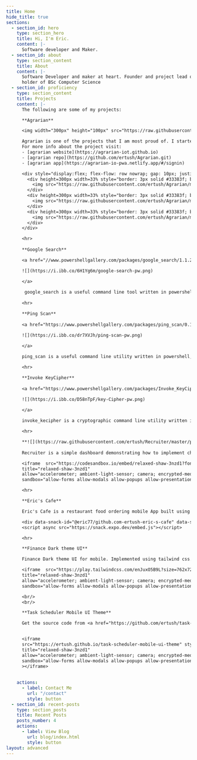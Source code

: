```yaml
---
title: Home
hide_title: true
sections:
  - section_id: hero
    type: section_hero
    title: Hi, I'm Eric.
    content: |-
      Software developer and Maker.
  - section_id: about
    type: section_content
    title: About
    content: |-
      Software Developer and maker at heart. Founder and project lead of [Agrarian](https://agrarian-iot.github.io). Full stack developer with an interest in IoT  and 
      holder of BSc Computer Science 
  - section_id: proficiency
    type: section_content
    title: Projects
    content: |-
      The following are some of my projects:

      **Agrarian**

      <img width="300px" height="100px" src="https://raw.githubusercontent.com/ertush/Agrarian/master/screenshots/Agrarian-Logo-1.png" alt="agrarian-logo" />

      Agrarian is one of the projects that I am most proud of. I started it back in school, and since then it has grown in leaps and bounds. 
      For more info about the project visit:
      - [agrarian website](https://agrarian-iot.github.io)
      - [agrarian repo](https://github.com/ertush/Agrarian.git)
      - [agrarian app](https://agrarian-io-pwa.netlify.app/#/signin) 

      <div style="display:flex; flex-flow: row nowrap; gap: 10px; justify-content: center align-items: center">
        <div height=300px width=33% style="border: 3px solid #33383f; border-radius: 20px; overflow: hidden">
          <img src="https://raw.githubusercontent.com/ertush/Agrarian/master/screenshots/mobile-sc1.png" alt="mobile-sc1"/>
        </div>
        <div height=300px width=33% style="border: 3px solid #33383f; border-radius: 20px; overflow: hidden">
          <img src="https://raw.githubusercontent.com/ertush/Agrarian/master/screenshots/mobile-sc4.png" alt="mobile-sc4"/>
        </div>
        <div height=300px width=33% style="border: 3px solid #33383f; border-radius: 20px; overflow: hidden">
          <img src="https://raw.githubusercontent.com/ertush/Agrarian/master/screenshots/mobile-sc5.png" alt="mobile-sc5"/>
        </div>
      </div>

      <hr>
      
      **Google Search**

      <a href="//www.powershellgallery.com/packages/google_search/1.1.2">

      ![](https://i.ibb.co/6H1Yg6m/google-search-pw.png)

      </a>
      
       google_search is a useful command line tool written in powershell. It can be run on any platform using docker. It is allows you to launch a google search from powershell or bash or any unix based terminal. 
      
      <hr>

      **Ping Scan**
      
      <a href="https://www.powershellgallery.com/packages/ping_scan/0.1.3.6">

      ![](https://i.ibb.co/dr7XVJh/ping-scan-pw.png)

      </a>
      
      ping_scan is a useful command line utility written in powershell, that allows you to scan a range of hosts in a LAN. It returns the number of alive host in a network as well as their respective Ip addresses. It is network interface specific. Download it from [powershell galery](https://www.powershellgallery.com/packages/ping_scan/0.1.3.6) or get the [docker image](https://hub.docker.com/r/ricodck/ping-addressrange/tags?page=1&ordering=last_updated)

      <hr>

      **Invoke KeyCipher**
      
      <a href="https://www.powershellgallery.com/packages/Invoke_KeyCipher/0.1.3.1">

      ![](https://i.ibb.co/D58nTpF/key-Cipher-pw.png)

      </a>
      
      invoke_kecipher is a cryptographic command line utility written in powershell and also available as a [docker image](https://hub.docker.com/r/ricodck/invoke-keycipher/tags?page=1&ordering=last_updated). Download it from [powershell gallery](https://www.powershellgallery.com/packages/Invoke_KeyCipher/0.1.3.1)

      <hr>

      **![](https://raw.githubusercontent.com/ertush/Recruiter/master/public/favicon.ico) Recruiter**
    
      Recruiter is a simple dashboard demonstrating how to implement charts using chart.js with support for dark and light theme. It uses sass as a css pre-processor.

      <iframe  src="https://codesandbox.io/embed/relaxed-shaw-3nzd1?fontsize=14&hidenavigation=1&theme=dark"style="width:100%; height:500px; border:3px solid #33383f; border-radius: 20px; overflow:hidden;"
      title="relaxed-shaw-3nzd1"
      allow="accelerometer; ambient-light-sensor; camera; encrypted-media; geolocation; gyroscope; hid; microphone; midi; payment; usb; vr; xr-spatial-tracking"
      sandbox="allow-forms allow-modals allow-popups allow-presentation allow-same-origin allow-scripts"></iframe>

      <hr>

      **Eric's Cafe**

      Eric's Cafe is a restaurant food ordering mobile App built using react native, redux and rn-tailwind

      <div data-snack-id="@eric77/github.com-ertush-eric-s-cafe" data-snack-platform="android" data-snack-preview="true" data-snack-theme="dark" style="overflow:hidden;background:#F9F9F9;border:3px solid #33383f;border-radius:20px; overflow:hidden;height:700px;width:100%"></div>
      <script async src="https://snack.expo.dev/embed.js"></script>

      <hr>

      **Finance Dark theme UI**

      Finance Dark theme UI for mobile. Implemented using tailwind css. The design is inspired by [ghulaam-rasool](https://dribbble.com/ghulaam-rasool). Checkout his designs on dribble, or explore the theme below.

      <iframe  src="https://play.tailwindcss.com/enJuxO5B9L?size=762x720" style="width:100%; height:760px; border: 3px solid #33383f; border-radius: 20px; overflow:hidden;"
      title="relaxed-shaw-3nzd1"
      allow="accelerometer; ambient-light-sensor; camera; encrypted-media; geolocation; gyroscope; hid; microphone; midi; payment; usb; vr; xr-spatial-tracking"
      sandbox="allow-forms allow-modals allow-popups allow-presentation allow-same-origin allow-scripts"></iframe>

      <br/>
      <br/>

      **Task Scheduler Mobile UI Theme**

      Get the source code from <a href="https://github.com/ertush/task-scheduler-mobile-ui-theme">github</a>


      <iframe 
      src="https://ertush.github.io/task-scheduler-mobile-ui-theme" style="width:100%; height:760px; border: 3px solid #fff; border-radius: 20px; overflow:hidden;"
      title="relaxed-shaw-3nzd1"
      allow="accelerometer; ambient-light-sensor; camera; encrypted-media; geolocation; gyroscope; hid; microphone; midi; payment; usb; vr; xr-spatial-tracking"
      sandbox="allow-forms allow-modals allow-popups allow-presentation allow-same-origin allow-scripts"
      ></iframe>
      
      
    actions:
      - label: Contact Me
        url: "/contact"
        style: button
  - section_id: recent-posts
    type: section_posts
    title: Recent Posts
    posts_number: 4
    actions:
      - label: View Blog
        url: blog/index.html
        style: button
layout: advanced
---
```

